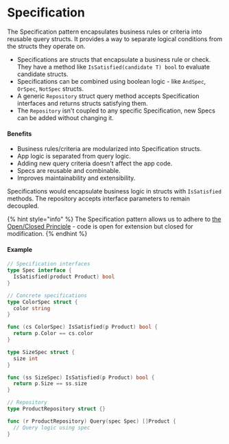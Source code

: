 # Specification

The Specification pattern encapsulates business rules or criteria into reusable query structs. It provides a way to separate logical conditions from the structs they operate on.

* Specifications are structs that encapsulate a business rule or check. They have a method like `IsSatisfied(candidate T) bool` to evaluate candidate structs.
* Specifications can be combined using boolean logic - like `AndSpec`, `OrSpec`, `NotSpec` structs.
* A generic `Repository` struct query method accepts Specification interfaces and returns structs satisfying them.
* The `Repository` isn't coupled to any specific Specification, new Specs can be added without changing it.

#### Benefits

* Business rules/criteria are modularized into Specification structs.
* App logic is separated from query logic.
* Adding new query criteria doesn't affect the app code.
* Specs are reusable and combinable.
* Improves maintainability and extensibility.

Specifications would encapsulate business logic in structs with `IsSatisfied` methods. The repository accepts interface parameters to remain decoupled.

{% hint style="info" %}
The Specification pattern allows us to adhere to [the Open/Closed Principle](../solid-principles.md#o-open-closed-principle) - code is open for extension but closed for modification.
{% endhint %}

#### Example

```go
// Specification interfaces
type Spec interface {
  IsSatisfied(product Product) bool 
}

// Concrete specifications
type ColorSpec struct {
  color string
}

func (cs ColorSpec) IsSatisfied(p Product) bool {
  return p.Color == cs.color 
}

type SizeSpec struct {
  size int
}

func (ss SizeSpec) IsSatisfied(p Product) bool {
  return p.Size == ss.size
}

// Repository 
type ProductRepository struct {}

func (r ProductRepository) Query(spec Spec) []Product {
  // Query logic using spec
}
```
